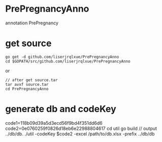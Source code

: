 # PrePregnancyAnno
annotation PrePregnancy

# get source
```
go get -d github.com/liserjrqlxue/PrePregnancyAnno
cd $GOPATH/src/github.com/liserjrqlxue/PrePregnancyAnno
```
or
```
// after get source.tar
tar avxf source.tar
cd PrePregnancyAnno
```
# generate db and codeKey
code1=118b09d39a5d3ecd56f9bd4f351dd6d6
code2=0e0760259f0826d18eb6e22988804617
cd util
go build
// output ../db/db.
./util -codeKey $code2 -excel /path/to/db.xlsx -prefix ../db/db

